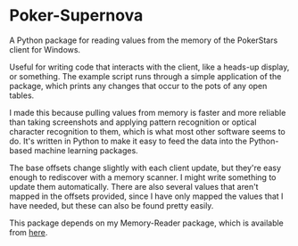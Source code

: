 # Poker-Supernova
A Python package for reading values from the memory of the PokerStars client for Windows.

Useful for writing code that interacts with the client, like a heads-up display, or something. The example script runs through a simple application of the package, which prints any changes that occur to the pots of any open tables.

I made this because pulling values from memory is faster and more reliable than taking screenshots and applying pattern recognition or optical character recognition to them, which is what most other software seems to do. It's written in Python to make it easy to feed the data into the Python-based machine learning packages.

The base offsets change slightly with each client update, but they're easy enough to rediscover with a memory scanner. I might write something to update them automatically. There are also several values that aren't mapped in the offsets provided, since I have only mapped the values that I have needed, but these can also be found pretty easily.

This package depends on my Memory-Reader package, which is available from [here](https://github.com/wrochira/memory-reader).
